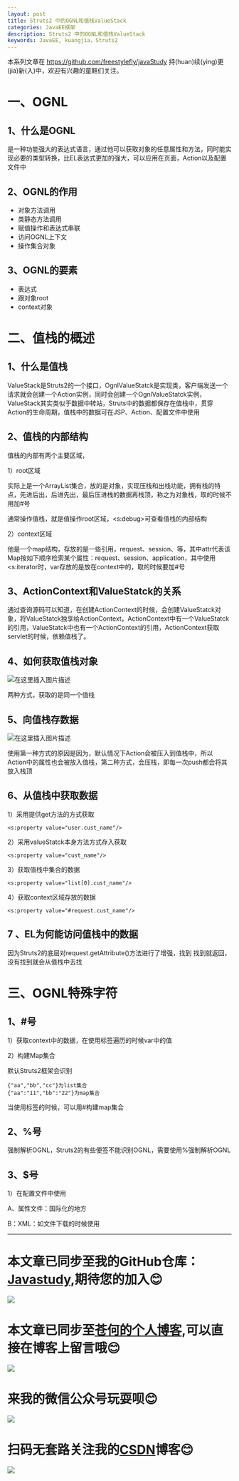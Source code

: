 ```yaml
---
layout: post
title: Struts2 中的OGNL和值栈ValueStack
categories: JavaEE框架
description: Struts2 中的OGNL和值栈ValueStack
keywords: JavaEE, kuangjia，Struts2
---
```


本系列文章在 <https://github.com/freestylefly/javaStudy> 持(huan)续(ying)更(jia)新(入)中，欢迎有兴趣的童鞋们关注。

# 一、OGNL

## 1、什么是OGNL

是一种功能强大的表达式语言，通过他可以获取对象的任意属性和方法，同时能实现必要的类型转换，比EL表达式更加的强大，可以应用在页面，Action以及配置文件中

## 2、OGNL的作用

- 对象方法调用
- 类静态方法调用
- 赋值操作和表达式串联
- 访问OGNL上下文
- 操作集合对象

## 3、OGNL的要素

- 表达式
- 跟对象root
- context对象

# 二、值栈的概述

## 1、什么是值栈

ValueStack是Struts2的一个接口，OgnlValueStatck是实现类，客户端发送一个请求就会创建一个Action实例，同时会创建一个OgnlValueStatck实例，ValueStack其实类似于数据中转站，Struts中的数据都保存在值栈中，贯穿Action的生命周期，值栈中的数据可在JSP、Action、配置文件中使用

## 2、值栈的内部结构

值栈的内部有两个主要区域，

1）root区域

实际上是一个ArrayList集合，放的是对象，实现压栈和出栈功能，拥有栈的特点，先进后出，后进先出，最后压进栈的数据再栈顶，称之为对象栈，取的时候不用加#号

通常操作值栈，就是值操作root区域，<s:debug>可查看值栈的内部结构

2）context区域

他是一个map结构，存放的是一些引用，request、session、等，其中attr代表该Map按如下顺序检索某个属性：request、session、application，其中使用<s:iterator时，var存放的是放在context中的，取的时候要加#号

## 3、ActionContext和ValueStatck的关系

通过查询源码可以知道，在创建ActionContext的时候，会创建ValueStatck对象，将ValueStatck独享给ActionContext，ActionContext中有一个ValueStatck的引用，ValueStatck中也有一个ActionContext的引用，ActionContext获取servlet的时候，依赖值栈了。

## 4、如何获取值栈对象

![在这里插入图片描述](https://img-blog.csdnimg.cn/20190208165701231.png?x-oss-process=image/watermark,type_ZmFuZ3poZW5naGVpdGk,shadow_10,text_aHR0cHM6Ly9ibG9nLmNzZG4ubmV0L3FxXzQzMjcwMDc0,size_16,color_FFFFFF,t_70)

两种方式，获取的是同一个值栈

## 5、向值栈存数据

![在这里插入图片描述](https://img-blog.csdnimg.cn/20190208165733543.png)

使用第一种方式的原因是因为，默认情况下Action会被压入到值栈中，所以Action中的属性也会被放入值栈，第二种方式，会压栈，即每一次push都会将其放入栈顶

## 6、从值栈中获取数据

1）采用提供get方法的方式获取

```
<s:property value="user.cust_name"/>
```

2）采用valueStatck本身方法方式存入获取

```
<s:property value="cust_name"/>
```

3）获取值栈中集合的数据

```
<s:property value="list[0].cust_name"/>
```

4）获取context区域存放的数据

```
<s:property value="#request.cust_name"/>
```

## 7 、EL为何能访问值栈中的数据

因为Struts2的底层对request.getAttribute()方法进行了增强，找到	找到就返回，没有找到就会从值栈中去找

# 三、OGNL特殊字符

## 1、#号

1）获取context中的数据，在使用标签遍历的时候var中的值

2）构建Map集合

默认Struts2框架会识别

```
{"aa","bb","cc"}为list集合
{"aa":"11","bb":"22"}为map集合
```

当使用标签的时候，可以用#构建map集合

## 2、%号

强制解析OGNL，Struts2的有些便签不能识别OGNL，需要使用%强制解析OGNL

## 3、$号

1）在配置文件中使用

A、属性文件：国际化的地方

B：XML：如文件下载的时候使用

------
# 本文章已同步至我的GitHub仓库：<a href="https://github.com/freestylefly/javaStudy">Javastudy</a>,期待您的加入:blush:
<img src="http://pp8g2fyug.bkt.clouddn.com/github.jpg" width=""/>

# 本文章已同步至<a href="https://freestylefly.github.io/">苍何的个人博客</a>,可以直接在博客上留言哦:blush:
<img src="http://pp8g2fyug.bkt.clouddn.com/myblog..png" width=""/>

# 来我的微信公众号玩耍呗:blush:
<img src="http://pp8g2fyug.bkt.clouddn.com/weixingongzhonghao.jpg" width=""/>

# 扫码无套路关注我的<a href="https://blog.csdn.net/qq_43270074?orderby=UpdateTime">CSDN</a>博客:blush:
<img src="http://pp8g2fyug.bkt.clouddn.com/CSDN.png" width=""/>















